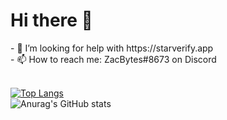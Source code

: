 <h1> Hi there 👋 </h1>
- 🤔 I’m looking for help with https://starverify.app
<br>
- 📫 How to reach me: ZacBytes#8673 on Discord
<br><br>

[![Top Langs](https://github-readme-stats.vercel.app/api/top-langs/?username=zacharylimjx&layout=compact&theme=dark)](https://github.com/anuraghazra/github-readme-stats)
<br>
![Anurag's GitHub stats](https://github-readme-stats.vercel.app/api?username=zacharylimjx&count_private=true&show_icons=true&theme=dark)
